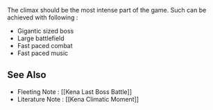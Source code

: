 The climax should be the most intense part of the game. Such can be achieved with following :
- Gigantic sized boss
- Large battlefield
- Fast paced combat
- Fast paced music

## See Also
- Fleeting Note : [[Kena Last Boss Battle]]
- Literature Note : [[Kena Climatic Moment]]